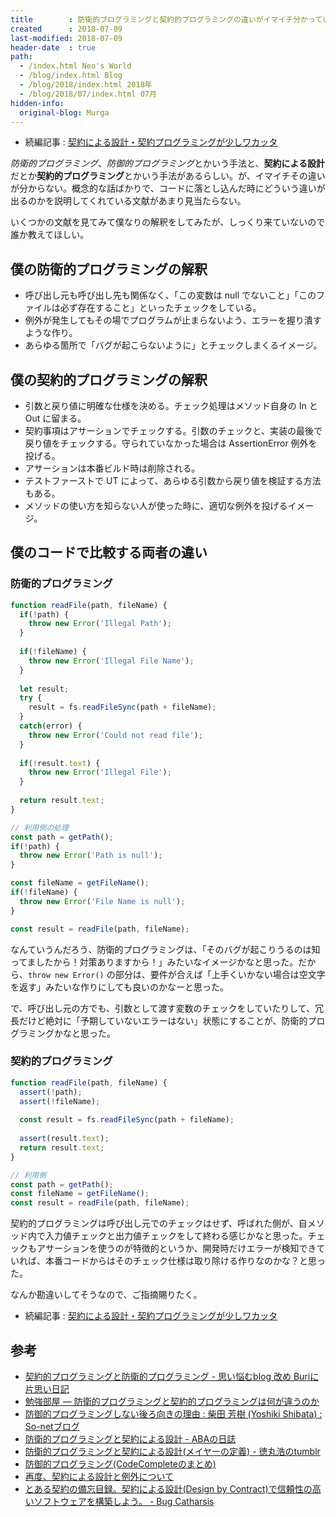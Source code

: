 ```yaml
---
title        : 防衛的プログラミングと契約的プログラミングの違いがイマイチ分かっていない
created      : 2018-07-09
last-modified: 2018-07-09
header-date  : true
path:
  - /index.html Neo's World
  - /blog/index.html Blog
  - /blog/2018/index.html 2018年
  - /blog/2018/07/index.html 07月
hidden-info:
  original-blog: Murga
---
```


- 続編記事 : [契約による設計・契約プログラミングが少しワカッタ](/blog/2019/10/05-01.html)

*防衛的プログラミング*、*防御的プログラミング*とかいう手法と、**契約による設計**だとか**契約的プログラミング**とかいう手法があるらしい。が、イマイチその違いが分からない。概念的な話ばかりで、コードに落とし込んだ時にどういう違いが出るのかを説明してくれている文献があまり見当たらない。

いくつかの文献を見てみて僕なりの解釈をしてみたが、しっくり来ていないので誰か教えてほしい。

## 僕の防衛的プログラミングの解釈

- 呼び出し元も呼び出し先も関係なく、「この変数は null でないこと」「このファイルは必ず存在すること」といったチェックをしている。
- 例外が発生してもその場でプログラムが止まらないよう、エラーを握り潰すような作り。
- あらゆる箇所で「バグが起こらないように」とチェックしまくるイメージ。

## 僕の契約的プログラミングの解釈

- 引数と戻り値に明確な仕様を決める。チェック処理はメソッド自身の In と Out に留まる。
- 契約事項はアサーションでチェックする。引数のチェックと、実装の最後で戻り値をチェックする。守られていなかった場合は AssertionError 例外を投げる。
- アサーションは本番ビルド時は削除される。
- テストファーストで UT によって、あらゆる引数から戻り値を検証する方法もある。
- メソッドの使い方を知らない人が使った時に、適切な例外を投げるイメージ。

## 僕のコードで比較する両者の違い

### 防衛的プログラミング

```javascript
function readFile(path, fileName) {
  if(!path) {
    throw new Error('Illegal Path');
  }
  
  if(!fileName) {
    throw new Error('Illegal File Name');
  }
  
  let result;
  try {
    result = fs.readFileSync(path + fileName);
  }
  catch(error) {
    throw new Error('Could not read file');
  }
  
  if(!result.text) {
    throw new Error('Illegal File');
  }
  
  return result.text;
}

// 利用側の処理
const path = getPath();
if(!path) {
  throw new Error('Path is null');
}

const fileName = getFileName();
if(!fileName) {
  throw new Error('File Name is null');
}

const result = readFile(path, fileName);
```

なんていうんだろう、防衛的プログラミングは、「そのバグが起こりうるのは知ってましたから！対策ありますから！」みたいなイメージかなと思った。だから、`throw new Error()` の部分は、要件が合えば「上手くいかない場合は空文字を返す」みたいな作りにしても良いのかなーと思った。

で、呼び出し元の方でも、引数として渡す変数のチェックをしていたりして、冗長だけど絶対に「予期していないエラーはない」状態にすることが、防衛的プログラミングかなと思った。

### 契約的プログラミング

```javascript
function readFile(path, fileName) {
  assert(!path);
  assert(!fileName);
  
  const result = fs.readFileSync(path + fileName);
  
  assert(result.text);
  return result.text;
}

// 利用側
const path = getPath();
const fileName = getFileName();
const result = readFile(path, fileName);
```

契約的プログラミングは呼び出し元でのチェックはせず、呼ばれた側が、自メソッド内で入力値チェックと出力値チェックをして終わる感じかなと思った。チェックもアサーションを使うのが特徴的というか、開発時だけエラーが検知できていれば、本番コードからはそのチェック仕様は取り除ける作りなのかな？と思った。

なんか勘違いしてそうなので、ご指摘賜りたく。

- 続編記事 : [契約による設計・契約プログラミングが少しワカッタ](/blog/2019/10/05-01.html)

## 参考

- [契約的プログラミングと防衛的プログラミング - 思い悩むblog 改め Buriに片思い日記](http://d.hatena.ne.jp/itengineer/20070614)
- [勉強部屋 — 防衛的プログラミングと契約的プログラミングは何が違うのか](http://foobarboo.tumblr.com/post/93215099695/防衛的プログラミングと契約的プログラミングは何が違うのか)
- [防御的プログラミングしない後ろ向きの理由 : 柴田 芳樹 (Yoshiki Shibata) : So-netブログ](https://yshibata.blog.so-net.ne.jp/2010-06-02)
- [防衛的プログラミングと契約による設計 - ABAの日誌](http://aba.hatenablog.com/entry/20050908/p1)
- [防衛的プログラミングと契約による設計(メイヤーの定義) - 徳丸浩のtumblr](http://tumblr.tokumaru.org/post/148133496500/%E9%98%B2%E8%A1%9B%E7%9A%84%E3%83%97%E3%83%AD%E3%82%B0%E3%83%A9%E3%83%9F%E3%83%B3%E3%82%B0%E3%81%A8%E5%A5%91%E7%B4%84%E3%81%AB%E3%82%88%E3%82%8B%E8%A8%AD%E8%A8%88%E3%83%A1%E3%82%A4%E3%83%A4%E3%83%BC%E3%81%AE%E5%AE%9A%E7%BE%A9)
- [防御的プログラミング(CodeCompleteのまとめ)](https://chaingng.github.io/post/%E9%98%B2%E5%BE%A1%E7%9A%84%E3%83%97%E3%83%AD%E3%82%B0%E3%83%A9%E3%83%9F%E3%83%B3%E3%82%B0/)
- [再度、契約による設計と例外について](https://qiita.com/draftcode/items/d9c1aa0ef63b100923dd)
- [とある契約の備忘目録。契約による設計(Design by Contract)で信頼性の高いソフトウェアを構築しよう。 - Bug Catharsis](http://zecl.hatenablog.com/entry/20100131/p1)

